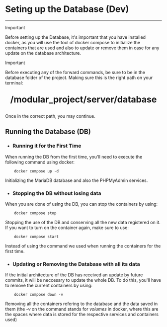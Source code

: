 # Seting up the Database (Dev)
*** 
> [!IMPORTANT]
> Before setting up the Database, it's important that you have installed docker, as you will use the tool of docker compose to initialize the containers that are used and also to update or remove them in case for any update on the database architecture.


> [!IMPORTANT]
> Before executing any of the forward commands, be sure to be in the database folder of the project. Making sure this is the right path on your terminal:
>
> **<p style="text-align : center; font-size:2em">/modular_project/server/database</p>**
>
> Once in the correct path, you may continue.
>

## Running the Database (DB)

* ### Running it for the First Time
When running the DB from the first time, you'll need to execute the following command using docker:
```
    docker compose up -d
```
Initializing the MariaDB database and also the PHPMyAdmin services.

* ### Stopping the DB without losing data
When you are done of using the DB, you can stop the containers by using:
```
    docker compose stop
```
Stopping the use of the DB and conserving all the new data registered on it. If you want to turn on the container again, make sure to use:
```
    docker compose start
```
Instead of using the command we used when running the containers for the first time.

* ### Updating or Removing the Database with all its data
If the initial architecture of the DB has received an update by future commits, it will be neccesary to update the whole DB. To do this, you'll have to remove the current containers by using:
```
    docker compose down -v
```
Removing all the containers refering to the database and the data saved in them (the *-v* on the command stands for *volumes* in docker, where this are the spaces where data is stored for the respective services and containers used)